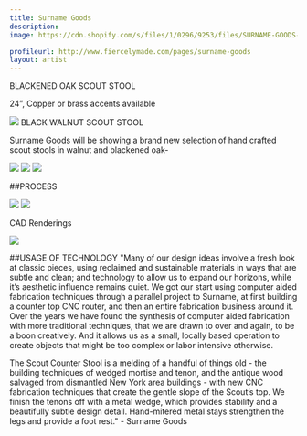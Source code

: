 ```yaml
---
title: Surname Goods
description: 
image: https://cdn.shopify.com/s/files/1/0296/9253/files/SURNAME-GOODS-BLACKENED-OAK-STOOL.jpg?631078632308718381

profileurl: http://www.fiercelymade.com/pages/surname-goods
layout: artist
---
```

BLACKENED OAK SCOUT STOOL

24”, Copper or brass accents available

![](https://cdn.shopify.com/s/files/1/0296/9253/files/SURNAME-GOODS-NewWalnut-STOOL-FULL.jpg?631078632308718381)
BLACK WALNUT SCOUT STOOL

Surname Goods will be showing a brand new selection of hand crafted scout stools in walnut and blackened oak-

![](https://cdn.shopify.com/s/files/1/0296/9253/files/SURNAME-GOODS-NewWalnut-STOOL-3.jpg?14598230006585105799)
![](https://cdn.shopify.com/s/files/1/0296/9253/files/SURNAME-GOODS-NewWalnut-STOOL.jpg?1491265492255751212)
![](https://cdn.shopify.com/s/files/1/0296/9253/files/SURNAME-GOODS-NewWalnut-STOOL-2.jpg?1491265492255751212)

##PROCESS

![](https://cdn.shopify.com/s/files/1/0296/9253/files/SURNAME-GOODS-MACHINERY.jpg?13511963294580445596)
![](https://cdn.shopify.com/s/files/1/0296/9253/files/SURNAME-GOODS-STOOL-CUT.jpg?13511963294580445596)

CAD Renderings

![](https://cdn.shopify.com/s/files/1/0296/9253/files/SURNAME-GOODS-SCOUT-STOOL-PLAN-INV.jpg?13511963294580445596)

##USAGE OF TECHNOLOGY
"Many of our design ideas involve a fresh look at classic pieces, using reclaimed and sustainable materials in ways that are subtle and clean; and technology to allow us to expand our horizons, while it’s aesthetic influence remains quiet. We got our start using computer aided fabrication techniques through a parallel project to Surname, at first building a counter top CNC router, and then an entire fabrication business around it. Over the years we have found the synthesis of computer aided fabrication with more traditional techniques, that we are drawn to over and again, to be a boon creatively. And it allows us as a small, locally based operation to create objects that might be too complex or labor intensive otherwise. 

The Scout Counter Stool is a melding of a handful of things old - the building techniques of wedged mortise and tenon, and the antique wood salvaged from dismantled New York area buildings - with new CNC fabrication techniques that create the gentle slope of the Scout’s top. We finish the tenons off with a metal wedge, which provides stability and a beautifully subtle design detail. Hand-mitered metal stays strengthen the legs and provide a foot rest." - Surname Goods
